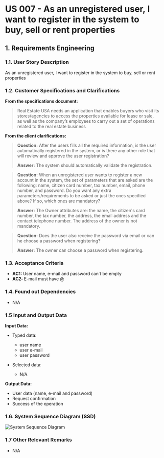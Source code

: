 # US 007 - As an unregistered user, I want to register in the system to buy, sell or rent properties 

## 1. Requirements Engineering


### 1.1. User Story Description


As an unregistered user, I want to register in the system to buy, sell or rent properties


### 1.2. Customer Specifications and Clarifications 


**From the specifications document:**

>Real Estate USA needs an application that enables buyers who visit its stores/agencies to access the
properties available for lease or sale, as well as the company’s employees to carry out a set of
operations related to the real estate business


**From the client clarifications:**

> **Question:** After the users fills all the required information, is the user automatically registered in the system, or is there any other role that will review and approve the user registration?
>  
> **Answer:** The system should automatically validate the registration.


> **Question:** When an unregistered user wants to register a new account in the system, the set of parameters that are asked are the following: name, citizen card number, tax number, email, phone number, and password. Do you want any extra parameters/requirements to be asked or just the ones specified above? If so, which ones are mandatory?
>  
> **Answer:** The Owner attributes are: the name, the citizen's card number, the tax number, the address, the email address and the contact telephone number. The address of the owner is not mandatory.

> **Question:** Does the user also receive the password via email or can he choose a password when registering?
>  
> **Answer:** The owner can choose a password when registering.


### 1.3. Acceptance Criteria


* **AC1:** User name, e-mail and password can't be empty
* **AC2:** E-mail must have @


### 1.4. Found out Dependencies


* N/A


### 1.5 Input and Output Data


**Input Data:**

* Typed data:
	* user name
	* user e-mail
	* user password
	
	
* Selected data:
	* N/A


**Output Data:**

*  User data (name, e-mail and password)
*  Request confirmation
*  Success of the operation

### 1.6. System Sequence Diagram (SSD)


![System Sequence Diagram](C:\Users\tiago\ISEP\lei-23-2s-1dm-g61\docs\sprintB\US007\01.requirements-engineering\svg\SSD.svg)


### 1.7 Other Relevant Remarks

* N/A